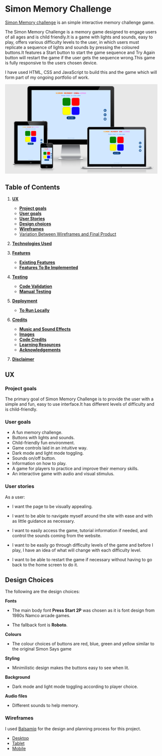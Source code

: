# Simon Memory Challenge

[Simon Memory challenge](https://fatimascoding2020.github.io/Simon-Memory-Challenge/) is an simple interactive memory challenge game.

The Simon Memory Challenge is a memory game designed to engage users of all ages and is child friendly.It is a game with lights and sounds, easy to play, offers various difficulty levels to the user, in which users must replicate a sequence of lights and sounds by pressing the coloured buttons.It features a Start button to start the game sequence and Try Again button will restart the game if the user gets the sequence wrong.This game is fully responsive to the users chosen device.

I have used HTML, CSS and JavaScript to build this and the game which will form part of my ongoing portfolio of work.

![Am-I-Responsive](testingfiles/AmIResponsive.png)


## Table of Contents

1. [**UX**](#ux)
    - [**Project goals**](#project-goals) 
    - [**User goals**](#user-goals)
    - [**User Stories**](#user-stories)
    - [**Design choices**](#design-choices)
    - [**Wireframes**](#wireframes)
    - [Variation Between Wireframes and Final Product](#variation-between-wireframes-and-final-product)

2. [**Technologies Used**](#technologies-used)

3. [**Features**](#features)
    - [**Existing Features**](#existing-features)
    - [**Features To Be Implemented**](#features-to-be-implemented)

4. [**Testing**](#testing)
    - [**Code Validation**](#code-validation)
    - [**Manual Testing**](#manual-testing)

5. [**Deployment**](#deployment)
    - [**To Run Locally**](#to-run-locally)

6. [**Credits**](#credits)
    - [**Music and Sound Effects**](#music-and-sound-effects)
    - [**Images**](#images)
    - [**Code Credits**](#code-credits)
    - [**Learning Resources**](#learning-resources)
    - [**Acknowledgements**](#acknowledgements)

7. [**Disclaimer**](#disclaimer)

## __UX__

### Project goals
The primary goal of Simon Memory Challenge is to provide the user with a simple and fun, easy to use interface.It has different levels of difficulty and is child-friendly.

### User goals

- A fun memory challenge.
- Buttons with lights and sounds.
- Child-friendly fun environment.
- Game controls laid in an intuitive way.
- Dark mode and light mode toggling.
- Sounds on/off button.
- Information on how to play.
- A game for players to practice and improve their memory skills.
- An interactive game with audio and visual stimulus.

### User stories

As a user:

- I want the page to be visually appealing.

- I want to be able to navigate myself around the site with ease and with as little guidance as necessary.

- I want to easily access the game, tutorial information if needed, and control the sounds coming from the website.

- I want to be easily go through difficulty levels of the game and before I play, I have an idea of what will change with each difficulty level.

- I want to be able to restart the game if necessary without having to go back to the home screen to do it.


## Design Choices

The following are the design choices:

**Fonts**

- The main body font **Press Start 2P** was chosen as it is font design from 1980s Namco arcade games.

- The fallback font is **Roboto**.

**Colours**

- The colour choices of buttons are red, blue, green and yellow similar to the original Simon Says game 

**Styling**

- Minimilistic design makes the buttons easy to see when lit. 

**Background**

- Dark mode and light mode toggling according to player choice.

**Audio files**

- Different sounds to help memory.


### Wireframes

I used [Balsamiq](https://balsamiq.com/) for the design and planning process for this project.

- [Desktop]()
- [Tablet]()
- [Mobile]()
